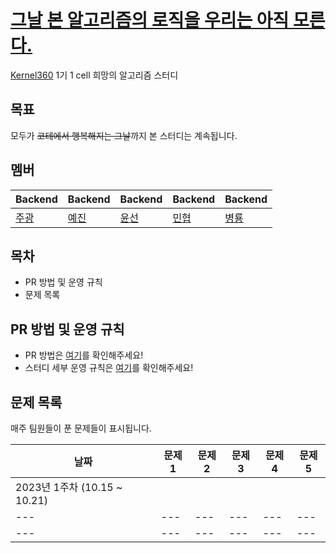 # [그날 본 알고리즘의 로직을 우리는 아직 모른다.](https://www.youtube.com/watch?v=jE0Ym96vmCA)
[Kernel360](https://github.com/Kernel360) 1기 1 cell 희망의 알고리즘 스터디

## 목표
모두가 ~~코테에서 행복해지는 그날~~까지 본 스터디는 계속됩니다.

## 멤버
|Backend|Backend|Backend|Backend|Backend|
|---|---|---|---|---|
|[주광](https://github.com/Hju95)|[예진](https://github.com/yejincode)|[윤선](https://github.com/yoonseon12)|[민협](https://github.com/GBGreenBravo)|[병룡](https://github.com/fingersdanny)|

## 목차
* PR 방법 및 운영 규칙
* 문제 목록

## PR 방법 및 운영 규칙
* PR 방법은 [여기]()를 확인해주세요!
* 스터디 세부 운영 규칙은 [여기]()를 확인해주세요!

## 문제 목록
매주 팀원들이 푼 문제들이 표시됩니다.

|날짜|문제1|문제2|문제3|문제4|문제5|
|---|---|---|---|---|---|
|2023년 1주차 (10.15 ~ 10.21)| 
|---|---|---|---|---|---|
|---|---|---|---|---|---|

